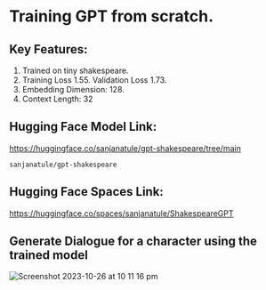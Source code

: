 # Training GPT from scratch.

## Key Features:
  1. Trained on tiny shakespeare.
  2. Training Loss 1.55. Validation Loss 1.73.
  3. Embedding Dimension: 128.
  4. Context Length: 32

## Hugging Face Model Link:
https://huggingface.co/sanjanatule/gpt-shakespeare/tree/main

```
sanjanatule/gpt-shakespeare
```

## Hugging Face Spaces Link:

https://huggingface.co/spaces/sanjanatule/ShakespeareGPT


## Generate Dialogue for a character using the trained model
![Screenshot 2023-10-26 at 10 11 16 pm](https://github.com/santule/ERA/assets/20509836/861c2961-dc71-4445-a1b3-b793067d6a62)
